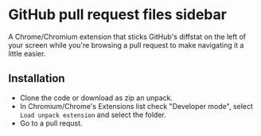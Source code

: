 # GitHub pull request files sidebar

A Chrome/Chromium extension that sticks GitHub's diffstat on the left of your screen while you're browsing a pull request to make navigating it a little easier.

## Installation

- Clone the code or download as zip an unpack.
- In Chromium/Chrome's Extensions list check "Developer mode", select `Load unpack extension` and select the folder.
- Go to a pull requst.
